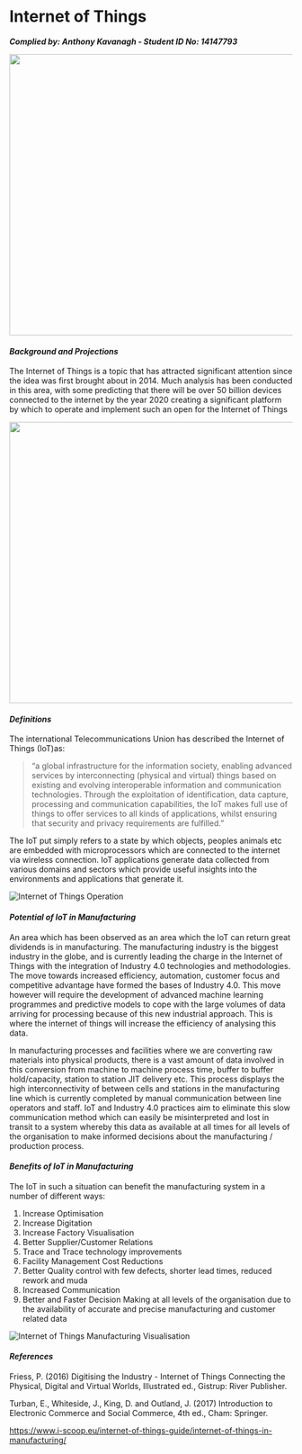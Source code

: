 Internet of Things
===========================

***Complied by: Anthony Kavanagh - Student ID No: 14147793***

<img src="https://github.com/ULStats/MA4128Assessment-2018/blob/master/IOT/Internet%20of%20Things%20Photos%20Anthony%20Kavanagh/Internet%20of%20Things%20Cover.png" width="700" height="500">

#### *_Background and Projections_*

The Internet of Things is a topic that has attracted significant attention since the idea was first brought about in 2014. Much analysis has been conducted in this area, with some predicting that there will be over 50 billion devices connected to the internet by the year 2020 creating a significant platform by which to operate and implement such an open for the Internet of Things

<img src="https://github.com/ULStats/MA4128Assessment-2018/blob/master/IOT/Internet%20of%20Things%20Photos%20Anthony%20Kavanagh/Internet%20of%20Things%20Projections.png" width="700" height="500">

#### *_Definitions_*

The international Telecommunications Union has described the Internet of Things (IoT)as:

> “a global infrastructure for the information society, enabling advanced services by interconnecting (physical and virtual) things based on existing and evolving interoperable information and communication technologies. Through the exploitation of identification, data capture, processing and communication capabilities, the IoT makes full use of things to offer services to all kinds of applications, whilst ensuring that security and privacy requirements are fulfilled.”

The IoT put simply refers to a state by which objects, peoples animals etc are embedded with microprocessors which are connected to the internet via wireless connection. IoT applications generate data collected from various domains and sectors which provide useful insights into the environments and applications that generate it. 

![Internet of Things Operation](https://github.com/ULStats/MA4128Assessment-2018/blob/master/IOT/Internet%20of%20Things%20Photos%20Anthony%20Kavanagh/Internet%20of%20Things%20Operation.png)

#### *_Potential of IoT in Manufacturing_*

An area which has been observed as an area which the IoT can return great dividends is in manufacturing.  The manufacturing industry is the biggest industry in the globe, and is currently leading the charge in the Internet of Things with the integration of Industry 4.0 technologies and methodologies. The move towards increased efficiency, automation, customer focus and competitive advantage have formed the bases of Industry 4.0. This move however will require the development of advanced machine learning programmes and predictive models to cope with the large volumes of data arriving for processing because of this new industrial approach. This is where the internet of things will increase the efficiency of analysing this data.

In manufacturing processes and facilities where we are converting raw materials into physical products, there is a vast amount of data involved in this conversion from machine to machine process time, buffer to buffer hold/capacity, station to station JIT delivery etc. This process displays the high interconnectivity of between cells and stations in the manufacturing line which is currently completed by manual communication between line operators and staff. IoT and Industry 4.0 practices aim to eliminate this slow communication method which can easily be misinterpreted and lost in transit to a system whereby this data as available at all times for all levels of the organisation to make informed decisions about the manufacturing / production process. 

#### *_Benefits of IoT in Manufacturing_*

The IoT in such a situation can benefit the manufacturing system in a number of different ways:
1.	Increase Optimisation
2.	Increase Digitation
3.	Increase Factory Visualisation
4.	Better Supplier/Customer Relations
5.	Trace and Trace technology improvements
6.	Facility Management Cost Reductions 
7.	Better Quality control with few defects, shorter lead times, reduced rework and muda
8.	Increased Communication
9.	Better and Faster Decision Making at all levels of the organisation due to the availability of accurate and precise manufacturing and customer related data 

![Internet of Things Manufacturing Visualisation](https://github.com/ULStats/MA4128Assessment-2018/blob/master/IOT/Internet%20of%20Things%20Photos%20Anthony%20Kavanagh/Internet%20of%20Things%20Manufacturing%20Visualisation.png)

#### *_References_*

Friess, P. (2016) Digitising the Industry - Internet of Things Connecting the Physical, Digital and Virtual Worlds, Illustrated ed., Gistrup: River Publisher.

Turban, E., Whiteside, J., King, D. and Outland, J. (2017) Introduction to Electronic Commerce and Social Commerce, 4th ed., Cham: Springer.

https://www.i-scoop.eu/internet-of-things-guide/internet-of-things-in-manufacturing/
